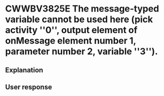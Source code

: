 # CWWBV3825E The message-typed variable cannot be used here (pick activity ''0'', output element of onMessage element number 1, parameter number 2, variable ''3'').

## Explanation

## User response